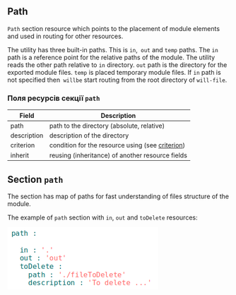 ## Path 

<code>Path</code> section resource which points to the placement of module elements and used in routing for other resources.

The utility has three built-in paths. This is `in`,` out` and `temp` paths. The `in` path is a reference point for the relative paths of the module. The utility reads the other path relative to `in` directory. `out` path is the directory for the exported module files. `temp` is placed temporary module files. If `in` path is not specified then` willbe` start routing from the root directory of `will-file`.  

### Поля ресурсів секції `path`     

| Field          | Description                                                       |
|----------------|-------------------------------------------------------------------|
| path           | path to the directory (absolute, relative)                        |
| description    | description of the directory                                      |
| criterion      | condition for the resource using (see [criterion](Criterions.md)) |
| inherit        | reusing (inheritance) of another resource fields                  |

## Section <code>path</code>

The section has map of paths for fast understanding of files structure of the module.   

The example of `path` section with `in`, `out` and `toDelete` resources:  

![section.path.png](./Images/section.path.png)
